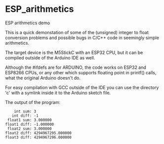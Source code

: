# ESP_arithmetics
ESP arithmetics demo

This is a quick demonstation of some of the (unsigned) integer to float
conversion problems and possible bugs in C/C++ code in seemingly simple
arithmetics.
 
The target device is the M5StickC with an ESP32 CPU, but it can be
compiled outside of the Arduino IDE as well.

Although the #ifdefs are for ARDUINO, the code works on ESP32 and ESP8266
CPUs, or any other which supports floating point in printf() calls, what
the original Arduino doesn't do.

For easy compilation with GCC outside of the IDE you can use the
directory 'c' with a symlink inside it to the Arduino sketch file.

The output of the program:

~~~~
    int sum: 3
   int diff: -1
 float1 sum: 3.000000
float1 diff: -1.000000
 float2 sum: 3.000000
float2 diff: 4294967295.000000
float3 diff: 4294967296.000000
~~~~
